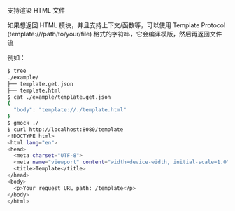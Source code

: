 支持渲染 HTML 文件

如果想返回 HTML 模块，并且支持上下文/函数等，可以使用 Template Protocol (template:///path/to/your/file) 格式的字符串，它会编译模版，然后再返回文件流

例如：

```bash
$ tree
./example/
├── template.get.json
├── template.html
$ cat ./example/template.get.json
{
  "body": "template://./template.html"
}
$ gmock ./
$ curl http://localhost:8080/template
<!DOCTYPE html>
<html lang="en">
<head>
  <meta charset="UTF-8">
  <meta name="viewport" content="width=device-width, initial-scale=1.0">
  <title>Template</title>
</head>
<body>
  <p>Your request URL path: /template</p>
</body>
</html>
```